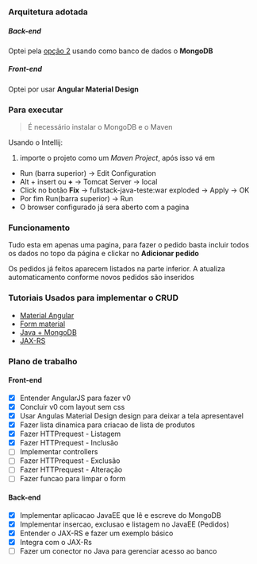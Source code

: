 ### Arquitetura adotada
##### Back-end
Optei pela [opção 2](https://github.com/contabilizei/fullstack-java-teste#back-end) usando como banco de dados o **MongoDB**
##### Front-end
Optei por usar **Angular Material Design**

### Para executar
> É necessário instalar o MongoDB  e o Maven

Usando o Intellij:
 1. importe o projeto como um *Maven Project*, após isso vá em
 - Run (barra superior) -> Edit Configuration
 - Alt + insert ou **+** -> Tomcat Server -> local
 - Click no botão **Fix** -> fullstack-java-teste:war exploded -> Apply -> OK
 - Por fim Run(barra superior) -> Run
 - O browser configurado já sera aberto com a pagina


### Funcionamento
Tudo esta em apenas uma pagina, para fazer o pedido basta incluir todos os dados no topo da página e clickar no **Adicionar pedido**

Os pedidos já feitos aparecem listados na parte inferior. A atualiza automaticamento conforme novos pedidos são inseridos

### Tutoriais Usados para implementar o CRUD
- [Material Angular](https://material.angularjs.org/latest/demo/input)
- [Form material](http://www.bossable.com/1745/angularjs-material-design-contact-form/)
- [Java + MongoDB](http://www.mkyong.com/tutorials/java-mongodb-tutorials/)
- [JAX-RS](https://www.mkyong.com/webservices/jax-rs/jersey-hello-world-example/)

### Plano de trabalho
#### Front-end
- [x] Entender AngularJS para fazer v0
- [x] Concluir v0 com layout sem css
- [x] Usar Angulas Material Design design para deixar a tela apresentavel
- [x] Fazer lista dinamica para criacao de lista de produtos
- [x] Fazer HTTPrequest - Listagem
- [x] Fazer HTTPrequest - Inclusão
- [ ] Implementar controllers
- [ ] Fazer HTTPrequest - Exclusão
- [ ] Fazer HTTPrequest - Alteração
- [ ] Fazer funcao para limpar o form

#### Back-end
- [x] Implementar aplicacao JavaEE que lê e escreve do MongoDB
- [x] Implementar insercao, exclusao e listagem no JavaEE (Pedidos)
- [x] Entender o JAX-RS e fazer um exemplo básico
- [x] Integra com o JAX-Rs
- [ ] Fazer um conector no Java para gerenciar acesso ao banco
